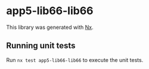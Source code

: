 # app5-lib66-lib66

This library was generated with [Nx](https://nx.dev).

## Running unit tests

Run `nx test app5-lib66-lib66` to execute the unit tests.
